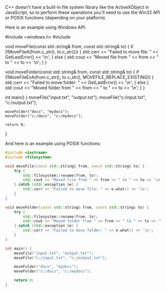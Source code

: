 C++ doesn't have a built-in file system library like the ActiveXObject in JavaScript, so to perform these operations you'll need to use the Win32 API or POSIX functions (depending on your platform).

Here is an example using Windows API:

#include <windows.h>
#include <iostream>

void moveFile(const std::string& from, const std::string& to) {
    if (!MoveFileA(from.c_str(), to.c_str())) {
        std::cerr << "Failed to move file: " << GetLastError() << '\n';
    } else {
        std::cout << "Moved file from " << from << " to " << to << '\n';
    }
}

void moveFolder(const std::string& from, const std::string& to) {
    if (!MoveFileExA(from.c_str(), to.c_str(), MOVEFILE_REPLACE_EXISTING)) {
        std::cerr << "Failed to move folder: " << GetLastError() << '\n';
    } else {
        std::cout << "Moved folder from " << from << " to " << to << '\n';
    }
}

int main() {
    moveFile("input.txt", "output.txt");
    moveFile("c:/input.txt", "c:/output.txt");

    moveFolder("docs", "mydocs");
    moveFolder("c:/docs", "c:/mydocs");

    return 0;
}

And here is an example using POSIX functions:

```cpp
#include <iostream>
#include <filesystem>

void moveFile(const std::string& from, const std::string& to) {
    try {
        std::filesystem::rename(from, to);
        std::cout << "Moved file from " << from << " to " << to << '\n';
    } catch (std::exception &e) {
        std::cerr << "Failed to move file: " << e.what() << '\n';
    }
}

void moveFolder(const std::string& from, const std::string& to) {
    try {
        std::filesystem::rename(from, to);
        std::cout << "Moved folder from " << from << " to " << to << '\n';
    } catch (std::exception &e) {
        std::cerr << "Failed to move folder: " << e.what() << '\n';
    }
}

int main() {
    moveFile("input.txt", "output.txt");
    moveFile("c:/input.txt", "c:/output.txt");

    moveFolder("docs", "mydocs");
    moveFolder("c:/docs", "c:/mydocs");

    return 0;
}
```
